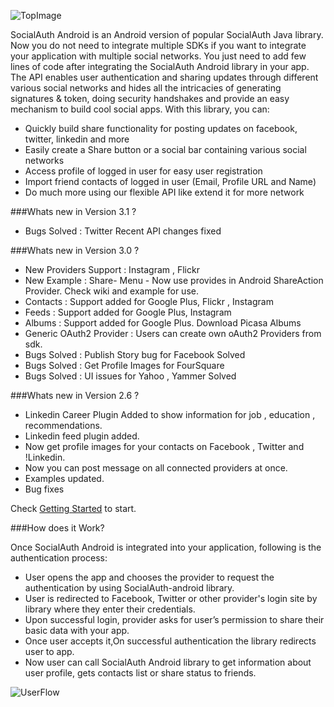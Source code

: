 
 ![TopImage](https://raw.github.com/wiki/3pillarlabs/socialauth-android/images/android.png)

 
SocialAuth Android is an Android version of popular SocialAuth Java library. Now you do not need to integrate multiple SDKs if you want to integrate your application with multiple social networks. You just need to add few lines of code after integrating the SocialAuth Android library in your app.
The API enables user authentication and sharing updates through different various social networks and hides all the intricacies of generating signatures & token, doing security handshakes and provide an easy mechanism to build cool social apps.
With this library, you can:
  * Quickly build share functionality for posting updates on facebook, twitter, linkedin and more
  * Easily create a Share button or a social bar containing various social networks
  *	Access profile of logged in user for easy user registration
  *	Import friend contacts of logged in user (Email, Profile URL and Name)
  *	Do much more using our flexible API like extend it for more network

###Whats new in Version 3.1 ?
   *	Bugs Solved : Twitter Recent API changes fixed

###Whats new in Version 3.0 ?
  *	New Providers Support : Instagram , Flickr
  *	New Example : Share- Menu - Now use provides in Android ShareAction Provider. Check wiki and example for use.
  *	Contacts : Support added for Google Plus, Flickr , Instagram
  *	Feeds : Support added for Google Plus, Instagram
  *	Albums : Support added for Google Plus. Download Picasa Albums
  *	Generic OAuth2 Provider : Users can create own oAuth2 Providers from sdk.
  *	Bugs Solved : Publish Story bug for Facebook Solved
  *	Bugs Solved : Get Profile Images for FourSquare
  *	Bugs Solved : UI issues for Yahoo , Yammer Solved

###Whats new in Version 2.6 ?
  *	Linkedin Career Plugin Added to show information for job , education , recommendations.
  *	Linkedin feed plugin added.
  *	Now get profile images for your contacts on Facebook , Twitter and !Linkedin.
  *	Now you can post message on all connected providers at once.
  *	Examples updated.
  *	Bug fixes

Check [Getting Started](https://github.com/3pillarlabs/socialauth-android/wiki/Getting-Started) to start.

###How does it Work?

Once SocialAuth Android is integrated into your application, following is the authentication process:

 * User opens the app and chooses the provider to request the authentication by using SocialAuth-android library.
 *  User is redirected to Facebook, Twitter or other provider's login site by library where they enter their credentials.
 *  Upon successful login, provider asks for user’s permission to share their basic data with your app.
 * Once user accepts it,On successful authentication the library redirects user to app.
 * Now user can call SocialAuth Android library to get information about user profile, gets contacts list or share status to friends.
 
![UserFlow](https://raw.github.com/wiki/3pillarlabs/socialauth-android/images/socialauthandroid-process.png)
